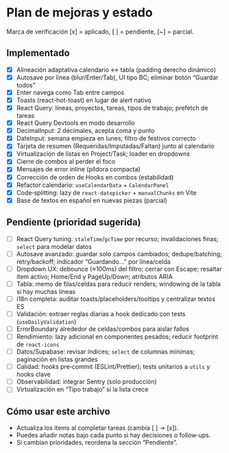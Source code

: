 # Plan de mejoras y estado

Marca de verificación [x] = aplicado, [ ] = pendiente, [~] = parcial.

## Implementado

- [x] Alineación adaptativa calendario ↔ tabla (padding derecho dinámico)
- [x] Autosave por línea (blur/Enter/Tab), UI tipo BC; eliminar botón “Guardar todos”
- [x] Enter navega como Tab entre campos
- [x] Toasts (react-hot-toast) en lugar de alert nativo
- [x] React Query: líneas, proyectos, tareas, tipos de trabajo; prefetch de tareas
- [x] React Query Devtools en modo desarrollo
- [x] DecimalInput: 2 decimales, acepta coma y punto
- [x] DateInput: semana empieza en lunes; filtro de festivos correcto
- [x] Tarjeta de resumen (Requeridas/Imputadas/Faltan) junto al calendario
- [x] Virtualización de listas en Project/Task; loader en dropdowns
- [x] Cierre de combos al perder el foco
- [x] Mensajes de error inline (píldora compacta)
- [x] Corrección de orden de Hooks en combos (estabilidad)
- [x] Refactor calendario: `useCalendarData` + `CalendarPanel`
- [x] Code‑splitting: lazy de `react-datepicker` + `manualChunks` en Vite
- [x] Base de textos en español en nuevas piezas (parcial)

## Pendiente (prioridad sugerida)

- [ ] React Query tuning: `staleTime`/`gcTime` por recurso; invalidaciones finas; `select` para modelar datos
- [ ] Autosave avanzado: guardar solo campos cambiados; dedupe/batching; retry/backoff; indicador “Guardando…” por línea/celda
- [ ] Dropdown UX: debounce (≈100ms) del filtro; cerrar con Escape; resaltar ítem activo; Home/End y PageUp/Down; atributos ARIA
- [ ] Tabla: memo de filas/celdas para reducir renders; windowing de la tabla si hay muchas líneas
- [ ] i18n completa: auditar toasts/placeholders/tooltips y centralizar textos ES
- [ ] Validación: extraer reglas diarias a hook dedicado con tests (`useDailyValidation`)
- [ ] ErrorBoundary alrededor de celdas/combos para aislar fallos
- [ ] Rendimiento: lazy adicional en componentes pesados; reducir footprint de `react-icons`
- [ ] Datos/Supabase: revisar índices; `select` de columnas mínimas; paginación en listas grandes
- [ ] Calidad: hooks pre‑commit (ESLint/Prettier); tests unitarios a `utils` y hooks clave
- [ ] Observabilidad: integrar Sentry (solo producción)
- [ ] Virtualización en “Tipo trabajo” si la lista crece

## Cómo usar este archivo

- Actualiza los ítems al completar tareas (cambia [ ] → [x]).
- Puedes añadir notas bajo cada punto si hay decisiones o follow‑ups.
- Si cambian prioridades, reordena la sección “Pendiente”.
